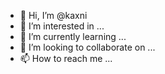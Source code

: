 - 👋 Hi, I’m @kaxni
- 👀 I’m interested in ...
- 🌱 I’m currently learning ...
- 💞️ I’m looking to collaborate on ...
- 📫 How to reach me ...

<!---
kaxni/kaxni is a ✨ special ✨ repository because its `README.md` (this file) appears on your GitHub profile.
You can click the Preview link to take a look at your changes.
--->
